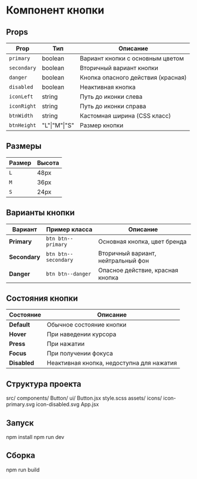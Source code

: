 # Компонент кнопки

## Props

| Prop        | Тип           | Описание                           |
| ----------- | ------------- | ---------------------------------- |
| `primary`   | boolean       | Вариант кнопки с основным цветом   |
| `secondary` | boolean       | Вторичный вариант кнопки           |
| `danger`    | boolean       | Кнопка опасного действия (красная) |
| `disabled`  | boolean       | Неактивная кнопка                  |
| `iconLeft`  | string        | Путь до иконки слева               |
| `iconRight` | string        | Путь до иконки справа              |
| `btnWidth`  | string        | Кастомная ширина (CSS класс)       |
| `btnHeight` | "L"\|"M"\|"S" | Размер кнопки                      |


## Размеры

| Размер | Высота |
| ------ | ------ |
| `L`    | 48px   |
| `M`    | 36px   |
| `S`    | 24px   |

## Варианты кнопки

| Вариант       | Пример класса        | Описание                           |
| ------------- | -------------------- | ---------------------------------- |
| **Primary**   | `btn btn--primary`   | Основная кнопка, цвет бренда       |
| **Secondary** | `btn btn--secondary` | Вторичный вариант, нейтральный фон |
| **Danger**    | `btn btn--danger`    | Опасное действие, красная кнопка   |

## Состояния кнопки

| Состояние    | Описание                                        |
| ------------ | ----------------------------------------------- |
| **Default**  | Обычное состояние кнопки                        |
| **Hover**    | При наведении курсора                           |
| **Press**    | При нажатии                                     |
| **Focus**    | При получении фокуса                            |
| **Disabled** | Неактивная кнопка, недоступна для нажатия       |

## Структура проекта 

src/
  components/
    Button/
      ui/
        Button.jsx
        style.scss
  assets/
    icons/
      icon-primary.svg
      icon-disabled.svg
  App.jsx


## Запуск

npm install
npm run dev

## Сборка

npm run build
